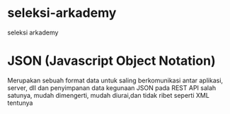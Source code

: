 # seleksi-arkademy
seleksi arkademy

# JSON (Javascript Object Notation)
Merupakan sebuah format data untuk saling berkomunikasi antar aplikasi, server, dll dan penyimpanan data
kegunaan JSON pada REST API salah satunya, mudah dimengerti, mudah diurai,dan tidak ribet seperti XML tentunya 
